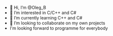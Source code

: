 - 👋 Hi, I’m @Oleg_B
- 👀 I’m interested in C/C++ and C#
- 🌱 I’m currently learning C++ and C#
- 💞️ I’m looking to collaborate on my own projects
-    I'm looking forward to programme for everybody 

<!---
AntonKnuth/AntonKnuth is a ✨ special ✨ repository because its `README.md` (this file) appears on your GitHub profile.
You can click the Preview link to take a look at your changes.
--->
